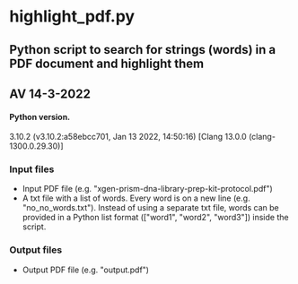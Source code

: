 # highlight_pdf.py

## Python script to search for strings (words) in a PDF document and highlight them

## AV 14-3-2022

#### Python version.

3.10.2 (v3.10.2:a58ebcc701, Jan 13 2022, 14:50:16) [Clang 13.0.0 (clang-1300.0.29.30)]

### Input files
- Input PDF file (e.g. "xgen-prism-dna-library-prep-kit-protocol.pdf")
- A txt file with a list of words. Every word is on a new line (e.g. "no_no_words.txt"). Instead of using a separate txt file, words can be provided in a Python list format (["word1", "word2", "word3"]) inside the script.


### Output files
- Output PDF file (e.g. "output.pdf")
